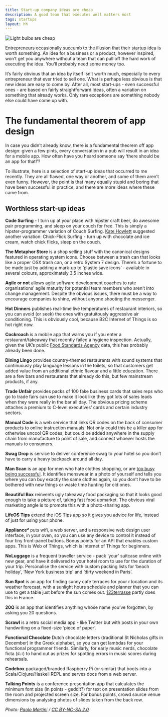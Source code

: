 ```yaml
---
title: Start-up company ideas are cheap
description: A good team that executes well matters most
tags: startups
layout: hh
---
```


![Light bulbs are cheap](light-bulbs.jpg)

Entrepreneurs occasionally succumb to the illusion that their startup idea is worth something. An idea for a business or a product, however inspired, won’t get you anywhere without a team that can pull off the hard work of executing the idea. You’ll probably need some money too.

It’s fairly obvious that an idea by itself isn’t worth much, especially to every entrepreneur that ever tried to sell one. What is perhaps less obvious is that new ideas are easy to come by. After all, most start-ups - even successful ones - are based on fairly straightforward ideas, often a variation on something that already works. Only rare exceptions are something nobody else could have come up with.

# The fundamental theorem of app design

In case you didn’t already know, there is a fundamental theorem off app design: given a few pints, every conversation in a pub will result in an idea for a mobile app. How often have you heard someone say ‘there should be an app for that!’?

To illustrate, here is a selection of start-up ideas that occurred to me recently. They are all flawed, one way or another, and some of them aren’t even funny. However, the point is that many equally stupid and boring that have been successful in practice, and there are more ideas where these came from.

## Worthless start-up ideas

**Code Surfing** - I turn up at your place with hipster craft beer, do awesome pair programming, and sleep on your couch for free. This is simply a hipster-programmer variation of Couch Surfing. [Kate Howlett](https://twitter.com/AmethystWillow) suggested another variation: Chick-Flick Surfing - turn up with chocolate and ice cream, watch chick flicks, sleep on the couch.

**The Metaphor Store** is a shop selling stuff with the canonical designs featured in operating system icons. Choose between a trash can that looks like a proper OSX trash can, or a retro System 7 design. There’s a fortune to be made just by adding a mark-up to ‘plastic save icons’ - available in several colours, approximately 3.5 inches wide.

**Agile or not** allows agile software development coaches to rate organisations’ agile maturity for potential team members who aren’t into change management. Despite the obvious issues, there must be a way to encourage companies to shine, without anyone shooting the messenger.

**Hot Dinners** publishes real-time live temperatures of restaurant interiors, so you can avoid (or seek) the ones with gratuitously aggressive air conditioning. This is obviously cool, because B2C Internet of Things is so hot right now.

**Cockroach** is a mobile app that warns you if you enter a restaurant/takeaway that recently failed a hygiene inspection. Actually, given the UK’s public [Food Standards Agency](http://ratings.food.gov.uk) data, this has probably already been done.

**Dining Lingo** provides country-themed restaurants with sound systems that continuously play language lessons in the toilets, so that customers get added value from an additional ethnic flavour and a little education. There are a few bars and restaurants that already do this, but few mainstream products, if any.

**Trade Unfair** provides packs of 100 fake business cards that sales reps who go to trade fairs can use to make it look like they got lots of sales leads when they were really in the bar all day. The obvious pricing scheme attaches a premium to C-level executives’ cards and certain industry sectors.

**Manual Code** is a web service that links QR codes on the back of consumer products to online instruction manuals. Not only could this be a killer app for otherwise uncool QR codes, but could be added anywhere in the supply chain from manufacture to point of sale, and connect whoever hosts the manuals to consumers.

**Swag Drop** is service to deliver conference swag to your hotel so you don’t have to carry a heavy backpack around all day.

**Man Scan** is an app for men who hate clothes shopping, or are [too busy being successful](http://elitedaily.com/money/science-simplicity-successful-people-wear-thing-every-day/849141/). It identifies menswear in a photo of yourself and tells you where you can buy exactly the same clothes again, so you don’t have to be bothered with new things or waste time hunting for old ones.

**Beautiful Box** reinvents ugly takeaway food packaging so that it looks good enough to take a picture of, taking fast food upmarket. The obvious viral marketing angle is to promote this with a photo-sharing app.

**LifeOS Tips** extend the iOS Tips app so it gives you advice for life, instead of just for using your phone.

**Appliance²** puts wifi, a web server, and a responsive web design user interface, in your oven, so you can use any device to control it instead of four tiny front-panel buttons. Bonus points for an API that enables custom apps. This is Web of Things, which is Internet of Things for beginners.

**NoLuggage** is a frequent traveller service - pack ‘your’ suitcase online with new gear, and have it delivered to your hotel room to use for the duration of your trip. Personalise the service with custom packing lists for ‘beach holiday’, ‘New York business trip’ and ‘dirty weekend in Paris’.

**Sun Spot** is an app for finding sunny cafe terraces for your r location and its weather forecast, with a sunlight hours schedule and planner that you can use to get a table just before the sun comes out. [123terrasse](http://www.123terrasse.fr/) partly does this in France.

**20Q** is an app that identifies anything whose name you’ve forgotten, by asking you 20 questions.

**Scrawl** is a retro social media app - like Twitter but with posts in your own handwriting on a fixed-size ‘piece of paper’.

**Functional Chocolate** Dutch chocolate letters (traditional St Nicholas gifts in December) in the Greek alphabet, so you can get lambdas for your functional programmer friends. Similarly, for early music nerds, chocolate ficta (♯♭♮) to hand out as prizes for spotting errors in music scores during rehearsals.

**Codebox** packaged/branded Raspberry Pi (or similar) that boots into a Scala/Clojure/Haskell REPL and serves docs from a web server.

**Talking Points** is a conference presentation app that calculates the minimum font size (in points - geddit?) for text on presentation slides from the room and projected screen size. For bonus points, crowd source venue dimensions by analysing photos of slides taken from the back row.

_Photo: [Paolo Martini](https://www.flickr.com/photos/locomosquito/7450708614) / [CC BY-NC-SA 2.0](https://creativecommons.org/licenses/by-nc-sa/2.0/)_
